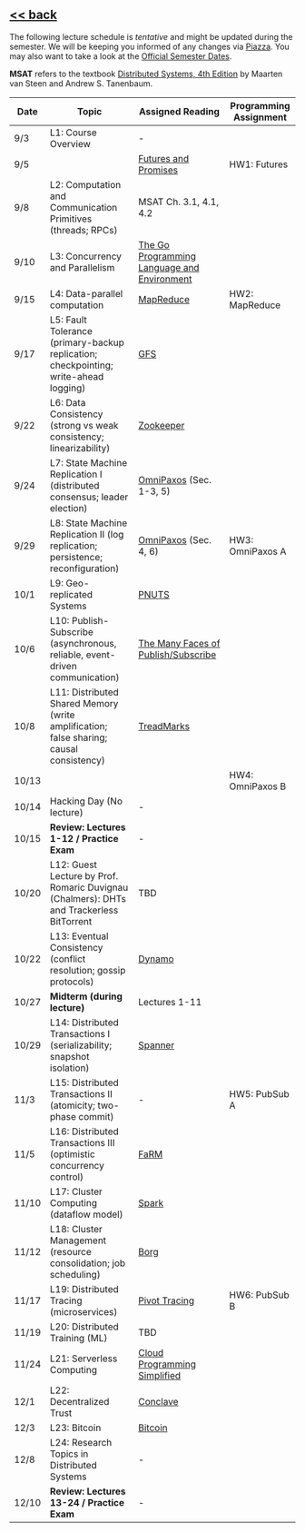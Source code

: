 ## [<< back](./index.html)

The following lecture schedule is *tentative* and might be updated during the semester. 
We will be keeping you informed of any changes via [Piazza](https://piazza.com/bu/fall2025/cascs651/home). 
You may also want to take a look at the [Official Semester Dates](https://www.bu.edu/reg/calendars/semester/).

**MSAT** refers to the textbook [Distributed Systems, 4th Edition](https://www.distributed-systems.net/index.php/books/ds4/) by Maarten van Steen and Andrew S. Tanenbaum.


| Date  | Topic | Assigned Reading | Programming Assignment |
| ----- | ----------- | ----------- | ----------- |
|  9/3  | L1:  Course Overview  | - | |
|  9/5  |   | [Futures and Promises](http://dist-prog-book.com/chapter/2/futures.html) | HW1: Futures |
|  9/8  | L2:  Computation and Communication Primitives (threads; RPCs)  | MSAT Ch. 3.1, 4.1, 4.2 |  |
|  9/10  | L3:  Concurrency and Parallelism  | [The Go Programming Language and Environment](https://cacm.acm.org/research/the-go-programming-language-and-environment/) | |
|  9/15  | L4:  Data-parallel computation  | [MapReduce](https://dl.acm.org/doi/10.1145/1327452.1327492) | HW2: MapReduce|
|  9/17  | L5:  Fault Tolerance (primary-backup replication; checkpointing; write-ahead logging)| [GFS](https://dl.acm.org/doi/10.1145/945445.945450) | |
|  9/22  | L6:  Data Consistency (strong vs weak consistency; linearizability) | [Zookeeper](https://dl.acm.org/doi/10.5555/1855840.1855851) | |
|  9/24  | L7:  State Machine Replication I (distributed consensus; leader election)| [OmniPaxos](https://dl.acm.org/doi/abs/10.1145/3552326.3587441) (Sec. 1-3, 5)  | |
|  9/29  | L8:  State Machine Replication II (log replication; persistence; reconfiguration) | [OmniPaxos](https://dl.acm.org/doi/abs/10.1145/3552326.3587441) (Sec. 4, 6)| HW3: OmniPaxos A |
|  10/1  | L9:  Geo-replicated Systems | [PNUTS](https://dl.acm.org/doi/10.14778/1454159.1454167) | |
|  10/6  | L10:  Publish-Subscribe (asynchronous, reliable, event-driven communication)  | [The Many Faces of Publish/Subscribe](https://dl.acm.org/doi/10.1145/857076.857078) | |
|  10/8  | L11: Distributed Shared Memory (write amplification; false sharing; causal consistency)| [TreadMarks](https://www.eecg.toronto.edu/~amza/ece1747h/papers/treadmarks94.pdf) | |
|  10/13 |  |  | HW4: OmniPaxos B |
|  10/14 |  Hacking Day (No lecture) | - | |
|  10/15 |  **Review: Lectures 1-12 / Practice Exam** | - | |
|  10/20  | L12:  Guest Lecture by Prof. Romaric Duvignau (Chalmers): DHTs and Trackerless BitTorrent | TBD | |
|  10/22  | L13:  Eventual Consistency (conflict resolution; gossip protocols)  | [Dynamo](https://dl.acm.org/doi/10.1145/1323293.1294281) | |
|  10/27  | **Midterm (during lecture)** | Lectures 1-11 | |
|  10/29  | L14: Distributed Transactions I (serializability; snapshot isolation)  | [Spanner](https://www.usenix.org/conference/osdi12/technical-sessions/presentation/corbett) | |
|  11/3  | L15: Distributed Transactions II (atomicity; two-phase commit)  | - | HW5: PubSub A |
|  11/5  | L16:  Distributed Transactions III (optimistic concurrency control)  | [FaRM](https://dl.acm.org/doi/10.1145/2815400.2815425) |  |
|  11/10  | L17: Cluster Computing (dataflow model) | [Spark](https://dl.acm.org/doi/10.5555/2228298.2228301) | |
|  11/12  | L18: Cluster Management (resource consolidation; job scheduling)| [Borg](https://dl.acm.org/doi/10.1145/2741948.2741964) |  |
|  11/17  | L19: Distributed Tracing (microservices) | [Pivot Tracing](https://dl.acm.org/doi/10.1145/2815400.2815415) | HW6: PubSub B |
|  11/19  | L20: Distributed Training (ML) | TBD | |
|  11/24  | L21: Serverless Computing  | [Cloud Programming Simplified](https://www2.eecs.berkeley.edu/Pubs/TechRpts/2019/EECS-2019-3.pdf) |  |
|  12/1  | L22:  Decentralized Trust  | [Conclave](https://dl.acm.org/doi/10.1145/3302424.3303982) |  |
|  12/3  | L23: Bitcoin | [Bitcoin](https://bitcoin.org/bitcoin.pdf) | |
|  12/8  | L24: Research Topics in Distributed Systems  | - |  |
|  12/10  |  **Review: Lectures 13-24 / Practice Exam**  | - | |
